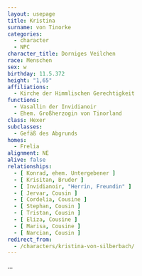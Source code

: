 ```yaml
---
layout: usepage
title: Kristina
surname: von Tinorke
categories:
  - character
  - NPC
character_title: Dorniges Veilchen
race: Menschen
sex: w
birthday: 11.5.372
height: "1,65"
affiliations:
  - Kirche der Himmlischen Gerechtigkeit
functions:
  - Vasallin der Invidianoir 
  - Ehem. Großherzogin von Tinorland
class: Hexer
subclasses:
  - Gefäß des Abgrunds
homes:
  - Frelia
alignment: NE
alive: false
relationships:
  - [ Konrad, ehem. Untergebener ]
  - [ Krisitan, Bruder ]
  - [ Invidianoir, "Herrin, Freundin" ]
  - [ Jervar, Cousin ]
  - [ Cordelia, Cousine ]
  - [ Stephan, Cousin ]
  - [ Tristan, Cousin ]
  - [ Eliza, Cousine ]
  - [ Marisa, Cousine ]
  - [ Narcian, Cousin ]
redirect_from:
  - /characters/kristina-von-silberbach/
---
```


...